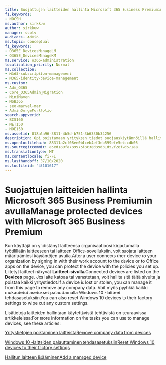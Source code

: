 ```yaml
---
title: Suojattujen laitteiden hallinta Microsoft 365 Business Premiumin avulla
f1.keywords:
- NOCSH
ms.author: sirkkuw
author: sirkkuw
manager: scotv
audience: Admin
ms.topic: conceptual
f1_keywords:
- O365E_DevicesManageLM
- O365E_DevicesManageKM
ms.service: o365-administration
localization_priority: Normal
ms.collection:
- M365-subscription-management
- M365-identity-device-management
ms.custom:
- Adm_O365
- Core_O365Admin_Migration
- MiniMaven
- MSB365
- seo-marvel-mar
- AdminSurgePortfolio
search.appverid:
- BCS160
- MET150
- MOE150
ms.assetid: 018a2a96-3811-4b5d-b751-3b6330b34256
description: Opi poistamaan yrityksen tiedot suojauskäytännöillä hallituista laitteista sekä palauttamaan Windows 10 -laitteet tehdasasetuksiinsa.
ms.openlocfilehash: 88311a2cf08ee0b1ceb4ef3eb599efe5ebccdb05
ms.sourcegitcommit: a5ed189fa789975f8c3ed39db1d52f2ef7d671aa
ms.translationtype: MT
ms.contentlocale: fi-FI
ms.lasthandoff: 07/10/2020
ms.locfileid: "45101617"
---
```

# <a name="manage-protected-devices-with-microsoft-365-business-premium"></a><span data-ttu-id="6347f-103">Suojattujen laitteiden hallinta Microsoft 365 Business Premiumin avulla</span><span class="sxs-lookup"><span data-stu-id="6347f-103">Manage protected devices with Microsoft 365 Business Premium</span></span>

<span data-ttu-id="6347f-104">Kun käyttäjä on yhdistänyt laitteensa organisaatioosi kirjautumalla työtilillään laitteeseen tai laitteen Office-sovelluksiin, voit suojata laitteen määrittämiesi käytäntöjen avulla.</span><span class="sxs-lookup"><span data-stu-id="6347f-104">After a user connects their device to your organization by signing in with their work account to the device or to Office apps on the device, you can protect the device with the policies you set up.</span></span> <span data-ttu-id="6347f-105">Liitetyt laitteet näkyvät **Laitteet-sivulla.**</span><span class="sxs-lookup"><span data-stu-id="6347f-105">Connected devices are listed on the **Devices** page.</span></span> <span data-ttu-id="6347f-106">Jos laite katoaa tai varastetaan, voit hallita sitä tältä sivulta ja poistaa kaikki yritystiedot.</span><span class="sxs-lookup"><span data-stu-id="6347f-106">If a device is lost or stolen, you can manage it from this page to remove any company data.</span></span> <span data-ttu-id="6347f-107">Voit myös pyyhkiä kaikki mukautetut asetukset palauttamalla Windows 10 -laitteet tehdasasetuksiin.</span><span class="sxs-lookup"><span data-stu-id="6347f-107">You can also reset Windows 10 devices to their factory settings to wipe out any custom settings.</span></span> 

<span data-ttu-id="6347f-108">Lisätietoja laitteiden hallintaan käytettävistä tehtävistä on seuraavissa artikkeleissa:</span><span class="sxs-lookup"><span data-stu-id="6347f-108">For more information on the tasks you can use to manage devices, see these articles:</span></span> 
  
[<span data-ttu-id="6347f-109">Yritystietojen poistaminen laitteista</span><span class="sxs-lookup"><span data-stu-id="6347f-109">Remove company data from devices</span></span>](remove-company-data.md)
  
[<span data-ttu-id="6347f-110">Windows 10 -laitteiden palauttaminen tehdasasetuksiin</span><span class="sxs-lookup"><span data-stu-id="6347f-110">Reset Windows 10 devices to their factory settings</span></span>](reset-devices-to-factory-settings.md)

[<span data-ttu-id="6347f-111">Hallitun laitteen lisääminen</span><span class="sxs-lookup"><span data-stu-id="6347f-111">Add a managed device</span></span>](https://docs.microsoft.com/microsoft-365/business/app-protection-settings-for-android-and-ios)
  


